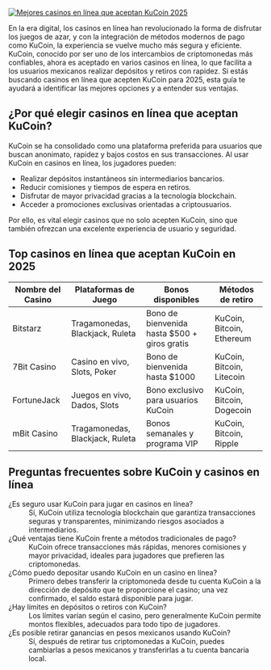 [![Mejores casinos en línea que aceptan KuCoin 2025](https://123-caf.pages.dev/gitsignup.png)](https://vrmoo.ru/Bt82HjjY)

<p>En la era digital, los casinos en línea han revolucionado la forma de disfrutar los juegos de azar, y con la integración de métodos modernos de pago como KuCoin, la experiencia se vuelve mucho más segura y eficiente. KuCoin, conocido por ser uno de los intercambios de criptomonedas más confiables, ahora es aceptado en varios casinos en línea, lo que facilita a los usuarios mexicanos realizar depósitos y retiros con rapidez. Si estás buscando casinos en línea que acepten KuCoin para 2025, esta guía te ayudará a identificar las mejores opciones y a entender sus ventajas.</p>  <h2>¿Por qué elegir casinos en línea que aceptan KuCoin?</h2> <p>KuCoin se ha consolidado como una plataforma preferida para usuarios que buscan anonimato, rapidez y bajos costos en sus transacciones. Al usar KuCoin en casinos en línea, los jugadores pueden:</p> <ul> <li>Realizar depósitos instantáneos sin intermediarios bancarios.</li> <li>Reducir comisiones y tiempos de espera en retiros.</li> <li>Disfrutar de mayor privacidad gracias a la tecnología blockchain.</li> <li>Acceder a promociones exclusivas orientadas a criptousuarios.</li> </ul> <p>Por ello, es vital elegir casinos que no solo acepten KuCoin, sino que también ofrezcan una excelente experiencia de usuario y seguridad.</p>  <h2>Top casinos en línea que aceptan KuCoin en 2025</h2> <table> <thead> <tr> <th>Nombre del Casino</th> <th>Plataformas de Juego</th> <th>Bonos disponibles</th> <th>Métodos de retiro</th> </tr> </thead> <tbody> <tr> <td>Bitstarz</td> <td>Tragamonedas, Blackjack, Ruleta</td> <td>Bono de bienvenida hasta $500 + giros gratis</td> <td>KuCoin, Bitcoin, Ethereum</td> </tr> <tr> <td>7Bit Casino</td> <td>Casino en vivo, Slots, Poker</td> <td>Bono de bienvenida hasta $1000</td> <td>KuCoin, Bitcoin, Litecoin</td> </tr> <tr> <td>FortuneJack</td> <td>Juegos en vivo, Dados, Slots</td> <td>Bono exclusivo para usuarios KuCoin</td> <td>KuCoin, Bitcoin, Dogecoin</td> </tr> <tr> <td>mBit Casino</td> <td>Tragamonedas, Blackjack, Ruleta</td> <td>Bonos semanales y programa VIP</td> <td>KuCoin, Bitcoin, Ripple</td> </tr> </tbody> </table>  <h2>Preguntas frecuentes sobre KuCoin y casinos en línea</h2> <dl> <dt>¿Es seguro usar KuCoin para jugar en casinos en línea?</dt> <dd>Sí, KuCoin utiliza tecnología blockchain que garantiza transacciones seguras y transparentes, minimizando riesgos asociados a intermediarios.</dd>  <dt>¿Qué ventajas tiene KuCoin frente a métodos tradicionales de pago?</dt> <dd>KuCoin ofrece transacciones más rápidas, menores comisiones y mayor privacidad, ideales para jugadores que prefieren las criptomonedas.</dd>  <dt>¿Cómo puedo depositar usando KuCoin en un casino en línea?</dt> <dd>Primero debes transferir la criptomoneda desde tu cuenta KuCoin a la dirección de depósito que te proporcione el casino; una vez confirmado, el saldo estará disponible para jugar.</dd>  <dt>¿Hay límites en depósitos o retiros con KuCoin?</dt> <dd>Los límites varían según el casino, pero generalmente KuCoin permite montos flexibles, adecuados para todo tipo de jugadores.</dd>  <dt>¿Es posible retirar ganancias en pesos mexicanos usando KuCoin?</dt> <dd>Sí, después de retirar tus criptomonedas a KuCoin, puedes cambiarlas a pesos mexicanos y transferirlas a tu cuenta bancaria local.</dd> </dl>